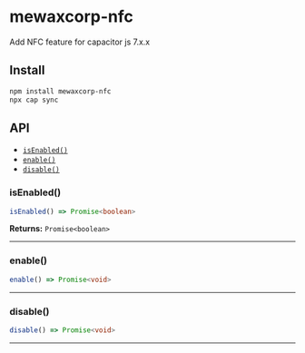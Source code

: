 # mewaxcorp-nfc

Add NFC feature for capacitor js 7.x.x

## Install

```bash
npm install mewaxcorp-nfc
npx cap sync
```

## API

<docgen-index>

* [`isEnabled()`](#isenabled)
* [`enable()`](#enable)
* [`disable()`](#disable)

</docgen-index>

<docgen-api>
<!--Update the source file JSDoc comments and rerun docgen to update the docs below-->

### isEnabled()

```typescript
isEnabled() => Promise<boolean>
```

**Returns:** <code>Promise&lt;boolean&gt;</code>

--------------------


### enable()

```typescript
enable() => Promise<void>
```

--------------------


### disable()

```typescript
disable() => Promise<void>
```

--------------------

</docgen-api>
